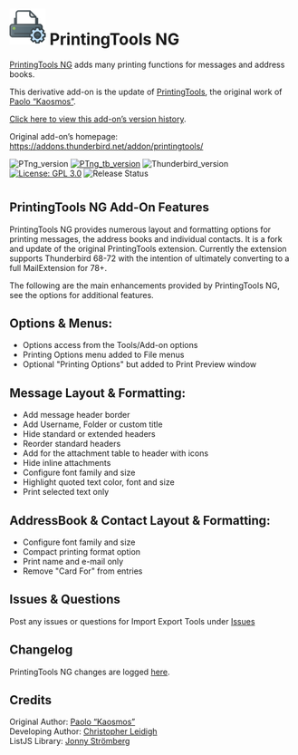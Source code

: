 # ![PTng icon] PrintingTools NG


[PrintingTools NG](https://addons.thunderbird.net/addon/printingtools-ng) adds many printing functions for messages and address books.

This derivative add-on is the update of [PrintingTools](https://addons.thunderbird.net/addon/printingtools/), 
the original work of [Paolo “Kaosmos”](https://addons.thunderbird.net/user/Paolo_Kaosmos/).


[Click here to view this add-on’s version history](https://addons.thunderbird.net/addon/printingtools-ng/versions/).

Original add-on’s homepage:
https://addons.thunderbird.net/addon/printingtools/


![PTng_version](https://img.shields.io/badge/version-v0.1.3-darkorange.png?label=PrintingTools%20NG)
[![PTng_tb_version](https://img.shields.io/badge/version-v0.1.3-blue.png?label=Thunderbird%20Add-On)](https://addons.thunderbird.net/en-US/thunderbird/addon/)
![Thunderbird_version](https://img.shields.io/badge/version-v68.0--72.*-blue.png?label=Thunderbird)
[![License: GPL 3.0](https://img.shields.io/badge/License-GPL%203.0-red.png)](https://opensource.org/licenses/GPL-3.0)
![Release Status](https://img.shields.io/badge/Release%20Status-v0.1.3%20Pending-brightgreen.png)

#

## PrintingTools NG Add-On Features

PrintingTools NG provides numerous layout and formatting options for
printing messages, the address books and individual contacts.  It is
a fork and update of the original PrintingTools extension.  Currently
the extension supports Thunderbird 68-72 with the intention of ultimately
converting to a full MailExtension for 78+.

The following are the main enhancements provided by PrintingTools NG, 
see the options for additional features.

## Options & Menus:
- Options access from the Tools/Add-on options
- Printing Options menu added to File menus
- Optional "Printing Options" but added to Print Preview window

## Message Layout & Formatting:
- Add message header border
- Add Username, Folder or custom title
- Hide standard or extended headers
- Reorder standard headers
- Add for the attachment table to header with icons
- Hide inline attachments
- Configure font family and size
- Highlight quoted text color, font and size
- Print selected text only

## AddressBook & Contact Layout & Formatting:
- Configure font family and size
- Compact printing format option
- Print name and e-mail only
- Remove "Card For" from entries

## Issues & Questions
Post any issues or questions for Import Export Tools under [Issues](https://github.com/cleidigh/printing-tools-ng/issues)

## Changelog
PrintingTools NG changes are logged [here](CHANGELOG.md).

## Credits
Original Author: [Paolo “Kaosmos”](https://addons.thunderbird.net/user/Paolo_Kaosmos/)  
Developing Author: [Christopher Leidigh](https://github.com/cleidigh/)  
ListJS Library: [Jonny Strömberg](https://listjs.com/)


[PTng icon]: rep-resources/images/printing-tools-ng-icon-64px.png 
